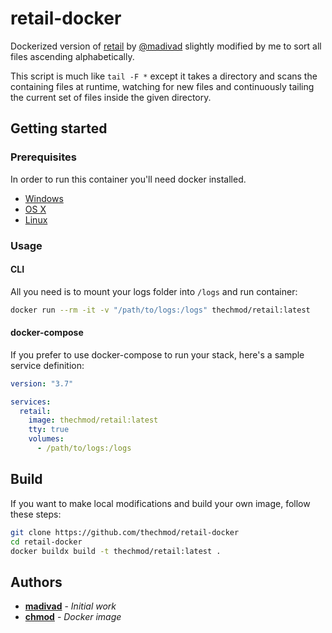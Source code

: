 # retail-docker

Dockerized version of [retail](https://github.com/madivad/retail) by [@madivad](https://github.com/madivad) slightly modified by me to sort all files ascending alphabetically.

This script is much like `tail -F *` except it takes a directory and scans the containing files at runtime, watching for new files and continuously tailing the current set of files inside the given directory.

## Getting started

### Prerequisites

In order to run this container you'll need docker installed.

- [Windows](https://docs.docker.com/windows/started)
- [OS X](https://docs.docker.com/mac/started/)
- [Linux](https://docs.docker.com/linux/started/)

### Usage

#### CLI

All you need is to mount your logs folder into `/logs` and run container:

```bash
docker run --rm -it -v "/path/to/logs:/logs" thechmod/retail:latest
```

#### docker-compose

If you prefer to use docker-compose to run your stack, here's a sample service definition:

```yml
version: "3.7"

services:
  retail:
    image: thechmod/retail:latest
    tty: true
    volumes:
      - /path/to/logs:/logs
```

## Build

If you want to make local modifications and build your own image, follow these steps:

```bash
git clone https://github.com/thechmod/retail-docker
cd retail-docker
docker buildx build -t thechmod/retail:latest .
```

## Authors

* [**madivad**](https://github.com/madivad) - *Initial work* 
* [**chmod**](https://github.com/thechmod) - *Docker image* 
